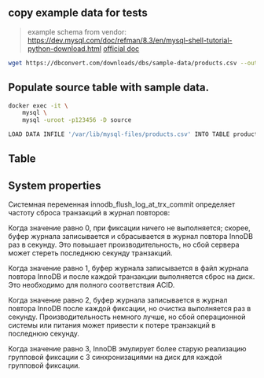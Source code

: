 ## copy example data for tests

> example schema from vendor: https://dev.mysql.com/doc/refman/8.3/en/mysql-shell-tutorial-python-download.html
> [official doc](https://dev.mysql.com/doc/refman/8.3/en/mysql-shell-tutorial-python-download.html)

```bash
wget https://dbconvert.com/downloads/dbs/sample-data/products.csv --output-document ./mysql/products.csv
```

## Populate source table with sample data.

```bash
docker exec -it \
    mysql \
    mysql -uroot -p123456 -D source
```

```bash
LOAD DATA INFILE '/var/lib/mysql-files/products.csv' INTO TABLE products FIELDS TERMINATED BY ',' ENCLOSED BY '"' LINES TERMINATED BY '\n' IGNORE 1 ROWS;
```


## Table

## System properties

Системная переменная innodb_flush_log_at_trx_commit определяет частоту сброса транзакций в журнал повторов:

Когда значение равно 0, при фиксации ничего не выполняется; скорее, буфер журнала записывается и сбрасывается в журнал повтора InnoDB раз в секунду. Это повышает производительность, но сбой сервера может стереть последнюю секунду транзакций.

Когда значение равно 1, буфер журнала записывается в файл журнала повтора InnoDB и после каждой транзакции выполняется сброс на диск. Это необходимо для полного соответствия ACID.

Когда значение равно 2, буфер журнала записывается в журнал повтора InnoDB после каждой фиксации, но очистка выполняется раз в секунду. Производительность немного лучше, но сбой операционной системы или питания может привести к потере транзакций в последнюю секунду.

Когда значение равно 3, InnoDB эмулирует более старую реализацию групповой фиксации с 3 синхронизациями на диск для каждой групповой фиксации.


